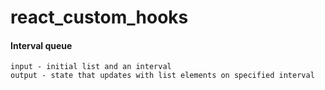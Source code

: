 # react_custom_hooks

#### Interval queue
```
input - initial list and an interval  
output - state that updates with list elements on specified interval
```
